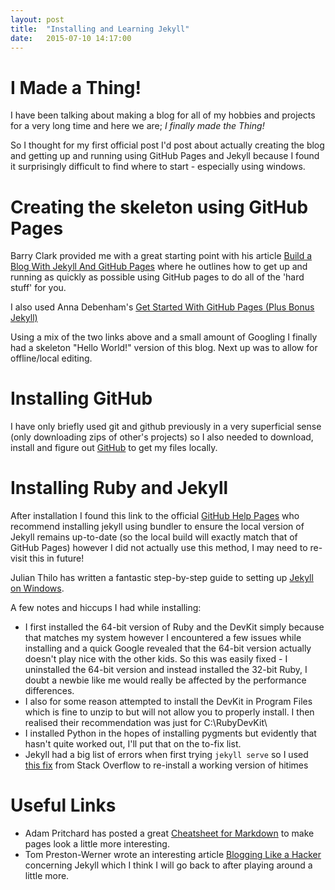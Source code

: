 ```yaml
---
layout: post
title:  "Installing and Learning Jekyll"
date:   2015-07-10 14:17:00
---
```


# **I Made a Thing!**

I have been talking about making a blog for all of my hobbies and projects for a very long time and here we are; *I finally made the Thing!*

So I thought for my first official post I'd post about actually creating the blog and getting up and running using GitHub Pages and Jekyll because I found it surprisingly difficult to find where to start - especially using windows.

# Creating the skeleton using GitHub Pages

Barry Clark provided me with a great starting point with his article [Build a Blog With Jekyll And GitHub Pages][bclark] where he outlines how to get up and running as quickly as possible using GitHub pages to do all of the 'hard stuff' for you.

I also used Anna Debenham's [Get Started With GitHub Pages (Plus Bonus Jekyll)][24ways]

Using a mix of the two links above and a small amount of Googling I finally had a skeleton "Hello World!" version of this blog. Next up was to allow for offline/local editing.

# Installing GitHub
I have only briefly used git and github previously in a very superficial sense (only downloading zips of other's projects) so I also needed to download, install and figure out [GitHub][github] to get my files locally.

# Installing Ruby and Jekyll
After installation I found this link to the official [GitHub Help Pages][githelp] who recommend installing jekyll using bundler to ensure the local version of Jekyll remains up-to-date (so the local build will exactly match that of GitHub Pages) however I did not actually use this method, I may need to re-visit this in future!

Julian Thilo has written a fantastic step-by-step guide to setting up [Jekyll on Windows][juthilo].

A few notes and hiccups I had while installing:

* I first installed the 64-bit version of Ruby and the DevKit simply because that matches my system however I encountered a few issues while installing and a quick Google revealed that the 64-bit version actually doesn't play nice with the other kids. So this was easily fixed - I uninstalled the 64-bit version and instead installed the 32-bit Ruby, I doubt a newbie like me would really be affected by the performance differences.
* I also for some reason attempted to install the DevKit in Program Files which is fine to unzip to but will not allow you to properly install. I then realised their recommendation was just for C:\RubyDevKit\
* I installed Python in the hopes of installing pygments but evidently that hasn't quite worked out, I'll put that on the to-fix list.
* Jekyll had a big list of errors when first trying `jekyll serve` so I used [this fix][stackoverflow] from Stack Overflow to re-install a working version of hitimes

# Useful Links
* Adam Pritchard has posted a great [Cheatsheet for Markdown][cheatsheet] to make pages look a little more interesting.
* Tom Preston-Werner wrote an interesting article [Blogging Like a Hacker][bloghacker] concerning Jekyll which I think I will go back to after playing around a little more.

[juthilo]:			http://jekyll-windows.juthilo.com/
[cheatsheet]:		https://github.com/adam-p/markdown-here/wiki/Markdown-Cheatsheet
[bclark]:			http://www.smashingmagazine.com/2014/08/01/build-blog-jekyll-github-pages/
[24ways]:			http://24ways.org/2013/get-started-with-github-pages/
[github]:			https://windows.github.com/
[githelp]:			https://help.github.com/articles/using-jekyll-with-pages/
[bloghacker]:		http://tom.preston-werner.com/2008/11/17/blogging-like-a-hacker.html
[stackoverflow]:	http://stackoverflow.com/questions/28985481/hitimes-require-error-when-running-jekyll-serve-on-windows-8-1